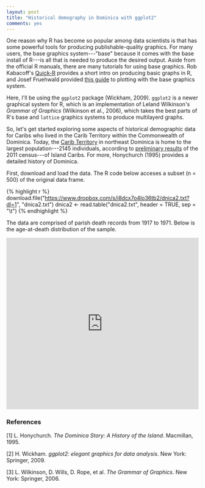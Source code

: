 ```yaml
---
layout: post
title: "Historical demography in Dominica with ggplot2"
comments: yes
---
```




One reason why R has become so popular among data scientists is that has some powerful tools for producing publishable-quality graphics. For many users, the base graphics system---"base" because it comes with the base install of R---is all that is needed to produce the desired output. Aside from the official R manuals, there are many tutorials for using base graphics. Rob Kabacoff's [Quick-R](http://www.statmethods.net/graphs/index.html) provides a short intro on producing basic graphs in R, and Josef Fruehwald provided [this guide](http://jofrhwld.github.io/rstudy/week4.html#Base) to plotting with the base graphics system.

Here, I'll be using the `ggplot2` package (Wickham, 2009). `ggplot2` is a newer graphical system for R, which is an implementation of Leland Wilkinson's _Grammar of Graphics_ (Wilkinson et al., 2006), which takes the best parts of R's base and `lattice` graphics systems to produce multilayerd graphs.

So, let's get started exploring some aspects of historical demographic data for Caribs who lived in the Carib Territory within the Commonwealth of Dominica. Today, the [Carib Territory](http://en.wikipedia.org/wiki/Carib_Territory) in northeast Dominica is home to the largest population---2145 individuals, according to [preliminary results](http://dominica.gov.dm/images/documents/2011_census_report.pdf) of the 2011 census---of Island Caribs. For more, Honychurch (1995) provides a detailed history of Dominica.

First, download and load the data. The R code below acceses a subset (n = 500) of the original data frame.


{% highlight r %}
download.file("https://www.dropbox.com/s/i8dcx7o4lo36tb2/dnica2.txt?dl=1", "dnica2.txt")
dnica2 <- read.table("dnica2.txt", header = TRUE, sep = "\t")
{% endhighlight %}

The data are comprised of parish death records from 1917 to 1971. Below is the age-at-death distribution of the sample.

<iframe frameborder="0" allowtransparency="true" scrolling="no" height="450" width="100%" src="https://bateyt.shinyapps.io/dnica_age-hist/"></iframe>



### References


[1] L. Honychurch. _The Dominica Story: A History of the Island_. Macmillan, 1995.

[2] H. Wickham. _ggplot2: elegant graphics for data analysis_. New York: Springer, 2009.

[3] L. Wilkinson, D. Wills, D. Rope, et al. _The Grammar of Graphics_. New York: Springer, 2006.
